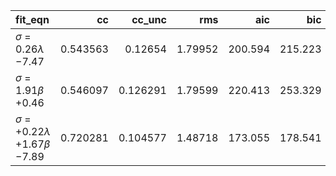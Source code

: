 | fit_eqn                                            |       cc |   cc_unc |     rms |     aic |     bic |
|:---------------------------------------------------|---------:|---------:|--------:|--------:|--------:|
| $\sigma$ = $0.26$$\lambda$ $-7.47$                 | 0.543563 | 0.12654  | 1.79952 | 200.594 | 215.223 |
| $\sigma$ = $1.91$$\beta$ $+0.46$                   | 0.546097 | 0.126291 | 1.79599 | 220.413 | 253.329 |
| $\sigma$ = $+0.22$$\lambda$ $+1.67$$\beta$ $-7.89$ | 0.720281 | 0.104577 | 1.48718 | 173.055 | 178.541 |